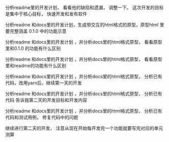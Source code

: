 分析readme里的开发计划， 看看他的缺陷和遗漏， 调整一下。
这次开发的目标是集中于核心目标， 快速开发和发布软件


分析readme 和docs里的开发计划，生成带交互的html格式的原型，原型html 里要完整涵盖 0.1.0 中的功能示意

分析readme 和docs里的开发计划 ，并分析docs里的html格式原型， 看看原型里和0.1.0 的功能有什么区别

分析readme 和docs里的开发计划 ，并分析docs里的html格式原型， 看看原型里和readme的功能有什么区别

分析readme 和docs里的开发计划 ，并分析docs里的html格式原型， 分析已有代码，改用yarn后，继续第一天的开发

分析readme 和docs里的开发计划 ，并分析docs里的html格式原型， 分析已有代码 告诉我第二天的开发目标和开发内容


分析readme 和docs里的开发计划 ，并分析docs里的html格式原型， 分析已有代码和测试用例， 修复代码中的问题 

继续进行第二天的开发， 注意从现在开始每开发完一个功能就要写完对应的单元测算